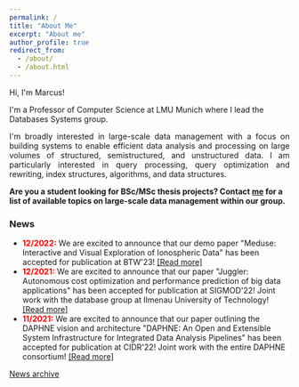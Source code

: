 ```yaml
---
permalink: /
title: "About Me"
excerpt: "About me"
author_profile: true
redirect_from: 
  - /about/
  - /about.html
---
```


Hi, I'm Marcus!

I'm a Professor of Computer Science at LMU Munich where I lead the Databases Systems group.

<p align="justify">
I'm broadly interested in large-scale data management with a focus on building systems to enable efficient data analysis and processing on large volumes
of structured, semistructured, and unstructured data. I am particularly interested in query processing, query optimization and rewriting, index
structures, algorithms, and data structures.</p>

**Are you a student looking for BSc/MSc thesis projects? Contact [me](mailto:paradies@dbs.ifi.lmu.de) for a list of available topics on large-scale data management within our group.**

### News
* <span style="color:red;font-weight:bold">12/2022:</span> We are excited to announce that our demo paper "Meduse: Interactive and Visual Exploration of Ionospheric Data" has been accepted for publication at BTW'23! [[Read more]](https://marcusparadies.github.io/publication/btw-meduse_demo)
* <span style="color:red;font-weight:bold">12/2021:</span> We are excited to announce that our paper "Juggler: Autonomous cost optimization and performance prediction of big data applications" has been accepted for publication at SIGMOD'22! Joint work with the database group at Ilmenau University of Technology! [[Read more]](https://marcusparadies.github.io/publication/sigmod-juggler)
* <span style="color:red;font-weight:bold">11/2021:</span> We are excited to announce that our paper outlining the DAPHNE vision and architecture "DAPHNE: An Open and Extensible System Infrastructure for Integrated Data Analysis Pipelines" has been accepted for publication at CIDR'22! Joint work with the entire DAPHNE consortium! [[Read more]](https://marcusparadies.github.io/publication/cidr-daphne)

[News archive](https://marcusparadies.github.io/archive/)
